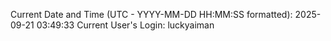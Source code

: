 Current Date and Time (UTC - YYYY-MM-DD HH:MM:SS formatted): 2025-09-21 03:49:33
Current User's Login: luckyaiman
